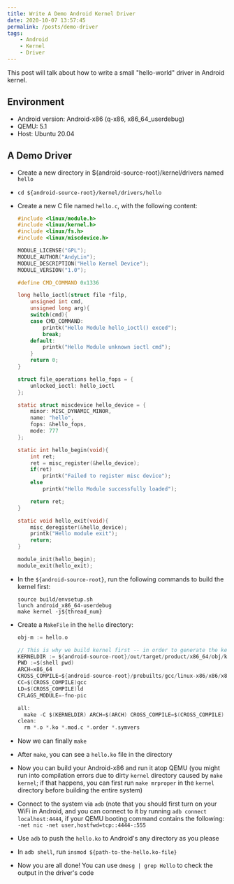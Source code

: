 ```yaml
---
title: Write A Demo Android Kernel Driver
date: 2020-10-07 13:57:45
permalink: /posts/demo-driver
tags: 
    - Android 
    - Kernel 
    - Driver
---
```


This post will talk about how to write a small "hello-world" driver in Android kernel.

## Environment

* Android version: Android-x86 (q-x86, x86_64_userdebug)
* QEMU: 5.1
* Host: Ubuntu 20.04

## A Demo Driver

* Create a new directory in ${android-source-root}/kernel/drivers named ``hello``

* ``cd ${android-source-root}/kernel/drivers/hello``

* Create a new C file named ``hello.c``, with the following content:

  ```c
  #include <linux/module.h>  
  #include <linux/kernel.h>  
  #include <linux/fs.h>  
  #include <linux/miscdevice.h>  
  
  MODULE_LICENSE("GPL");  
  MODULE_AUTHOR("AndyLin");  
  MODULE_DESCRIPTION("Hello Kernel Device");  
  MODULE_VERSION("1.0");  
  
  #define CMD_COMMAND 0x1336  
  
  long hello_ioctl(struct file *filp,
      unsigned int cmd,  
      unsigned long arg){  
      switch(cmd){  
      case CMD_COMMAND:  
          printk("Hello Module hello_ioctl() exced");  
          break;  
      default:  
          printk("Hello Module unknown ioctl cmd");  
      }  
      return 0;  
  }  
  
  struct file_operations hello_fops = {
      unlocked_ioctl: hello_ioctl  
  };  
  
  static struct miscdevice hello_device = {
      minor: MISC_DYNAMIC_MINOR,  
      name: "hello",  
      fops: &hello_fops,  
      mode: 777
  };  
  
  static int hello_begin(void){  
      int ret;  
      ret = misc_register(&hello_device);
      if(ret)  
          printk("Failed to register misc device");  
      else  
          printk("Hello Module successfully loaded");  
  
      return ret;  
  }  
  
  static void hello_exit(void){  
      misc_deregister(&hello_device);
      printk("Hello module exit"); 
      return; 
  }  
  
  module_init(hello_begin);
  module_exit(hello_exit); 
  ```

* In the ``${android-source-root}``, run the following commands to build the kernel first:

  ```shell
  source build/envsetup.sh
  lunch android_x86_64-userdebug
  make kernel -j${thread_num}
  ```

* Create a ``MakeFile`` in the ``hello`` directory:

  ```c
  obj-m := hello.o  
  
  // This is why we build kernel first -- in order to generate the kernel directory
  KERNELDIR := ${android-source-root}/out/target/product/x86_64/obj/kernel/
  PWD :=$(shell pwd)  
  ARCH=x86_64
  CROSS_COMPILE=${android-source-root}/prebuilts/gcc/linux-x86/x86/x86_64-linux-android-4.9/bin/x86_64-linux-android-  
  CC=$(CROSS_COMPILE)gcc  
  LD=$(CROSS_COMPILE)ld  
  CFLAGS_MODULE=-fno-pic  
  
  all:  
  	make -C $(KERNELDIR) ARCH=$(ARCH) CROSS_COMPILE=$(CROSS_COMPILE) M=$(PWD) modules
  clean:    
  	rm *.o *.ko *.mod.c *.order *.symvers
  ```

* Now we can finally ``make``

* After ``make``, you can see a ``hello.ko`` file in the directory

* Now you can build your Android-x86 and run it atop QEMU (you might run into compilation errors due to dirty ``kernel`` directory caused by ``make kernel``; if that happens, you can first run ``make mrproper`` in the ``kernel`` directory before building the entire system)

* Connect to the system via ``adb`` (note that you should first turn on your WiFi in Android, and you can connect to it by running ``adb connect localhost:4444``, if your QEMU booting command contains the following: ``-net nic -net user,hostfwd=tcp::4444-:555``

* Use ``adb`` to push the ``hello.ko`` to Android's any directory as you please

* In ``adb shell``, run ``insmod ${path-to-the-hello.ko-file}``

* Now you are all done! You can use ``dmesg | grep Hello`` to check the output in the driver's code